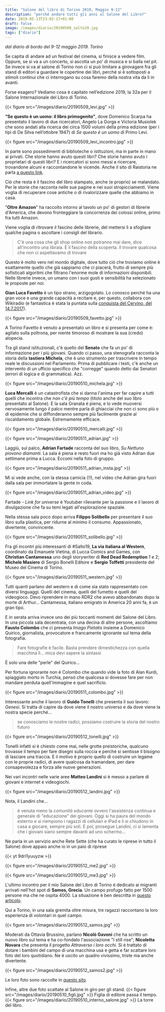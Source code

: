```yaml
---
title: "Salone del libro di Torino 2019, Maggio 9-12"
description: "perché andare tutti gli anni al Salone del Libro?"
date: 2019-05-13T23:02:17+01:00
draft: false
image: /images/diario/20190509_salto19.jpg
tags: ["diario"]
---
```


*dal diario di bordo del 9-12 maggio 2019. Torino*

Se capita di andare ad un festival del cinema, si finisce a vedere film. Oppure, se si va a un concerto, si ascolta un po’ di musica e si balla nel pit. Se invece si va al salone di Torino non ci si può limitare a girovagare fra gli stand di editori a guardare le copertine dei libri, perché si è sottoposti a stimoli continui che ci interrogano su cosa faremo della nostra vita da lì in avanti.

Forse esagero? Vediamo cosa è capitato nell’edizione 2019, la 32a per il Salone Internazionale del Libro di Torino.

{{< figure src="/images/diario/20190509_levi.jpg" >}}

**“Se questo è un uomo: il libro primogenito”**, dove Domenico Scarpa ha presentato il lavoro di due ricercatori, Angelo La Gorga e Victoria Musiolek che sono andati alla ricerca dei circa 1500 volumi della prima edizione (per i tipi di De Silva nell’ottobre 1947) di _Se questo è un uomo_ di Primo Levi.

{{< figure src="/images/diario/20190509_levi_incontro.jpg" >}}

In parte sono possedimenti di biblioteche o istituzioni, ma in parte in mano ai privati. Che storie hanno avuto questi libri? Che storie hanno avuto i proprietari di questi libri? E i ricercatori si sono messi a ricercare, trovandone alcuni e raccontandone le vicende.
Anche il sito di Raistoria ne parla [a questo link]([http://www.raiscuola.rai.it/articoli/maurizio-vivarelli-la-prima-edizione-di-se-questo-%C3%A8-un-uomo/43044/default.aspx](http://www.raiscuola.rai.it/articoli/maurizio-vivarelli-la-prima-edizione-di-se-questo-è-un-uomo/43044/default.aspx)).

Ciò che  resta è il fascino del libro stampato, anche (e proprio) se malandato. Per le storie che racconta nelle sue pagine e nei suoi stropicciamenti. Viene voglia di recuperare cose antiche o di rivalorizzare quelle che abbiamo in casa.



"**Oltre Amazon**" ha raccolto intorno al tavolo un po' di gestori di librerie d'America, che devono fronteggiare la concorrenza dei colossi online, primo fra tutti Amazon.

Viene voglia di ritrovare il fascino delle librerie, del mettersi lì a sfogliare qualche pagina o ascoltare i consigli del librario.

> C'è una cosa che gli shop online non potranno mai dare, dice all'incontro una libraia. È il fascino della scoperta. Il trovare qualcosa che non ci aspettavamo di trovare

Questo è molto vero nel mondo digitale, dove tutto ciò che troviamo online è esattamente quello che già sappiamo che ci piacerà, frutto di sempre più sofisticati algoritmi che filtrano l'enorme mole di informazioni disponibili. Nelle librerie invece, un umano con i suoi gusti e sensibilità ha selezionato le proposte per noi.



**Gian Luca Favetto** è un tipo strano, arzigogolato. Lo conosco perché ha una gran voce e una grande capacità a recitare e, per questo, collabora con Wikiradio (e fantastica è stata la puntata sulla [conquista del Cervino, del 14.7.2017](https://www.raiplayradio.it/audio/2017/07/La-conquista-del-Cervino---Wikiradio-del-14072017-888b0cc5-e551-4ed2-8642-13da5a6887b2.html)).

{{< figure src="/images/diario/20190509_favetto.jpg" >}}

A Torino Favetto è venuto a presentato un libro e si presenta per come è: agitato sulla poltrona, per niente timoroso di mostrare la sua (credo) alopecia.



Tra gli stand istituzionali, c'è quello del **Senato** che fa un po' di informazione per i più giovani. Quando ci passo, una stenografa racconta la storia della **tastiera Michela**, che è uno strumento per trascrivere in tempo reale le discussioni nel Parlamento. Prima di pubblicare i testi, c'è anche un intervento di un ufficio specifico che "corregge" quando detto dai Senatori (errori di logica e di grammatica). Azz.

{{< figure src="/images/diario/20190510_michela.jpg" >}}



**Luca Mercalli** è un catastrofista che si danna l'anima per far capire a tutti quelli che incontra che *non c'è più tempo* (titolo anche del suo libro presentato al Salone). E la sala Granata è piena, e lo vede muoversi nervosamente lungo il palco mentre parla di ghiacciai che non ci sono più o di epidemie che si diffonderanno sempre più facilmente grazie al riscaldamento globale. Estremamente efficace.

{{< figure src="/images/diario/20190510_mercalli.jpg" >}}



{{< figure src="/images/diario/20190511_adrian.jpg" >}}

Laggiù, sul palco, **Adrian Fartade** racconta del suo libro, *Su Nettuno piovono diamanti*. La sala è piena e resto fuori ma ho già visto Adrian due settimane prima a Lucca. Eccomi nella foto di gruppo.

{{< figure src="/images/diario/20190511_adrian_insta.jpg" >}}

Mi si vede anche, con la stessa camicia (!!), nel video che Adrian gira fuori dalla sala per immortalare la gente in coda.

{{< figure src="/images/diario/20190511_adrian_video.jpg" >}}

Fartade - *Link for universe* è Youtuber rilevante per la passione e il lavoro di divulgazione che fa su temi legati all'esplorazione spaziale.



Nella stessa sala poco dopo arriva **Filippo Solibello** per presentare il suo libro sulla plastica, per ridurne al minimo il consumo. Appassionato, divertente, convincente.

{{< figure src="/images/diario/20190511_solibello.jpg" >}}



Fra gli incontri più interessanti di #Salto19, **La via italiana al Western**, coordinato da Emanuele Vietina, di Lucca Comics and Games, con **Christian Cantamessa** uno degli storywriter di **Red Dead Redemption** 1 e 2; **Michele Masiero** di Sergio Bonelli Editore e **Sergio Toffetti** presidente del Museo del Cinema di Torino.

{{< figure src="/images/diario/20190511_western.jpg" >}}

Tutti quanti parlano del western e di come sia stato rappresentato con diversi linguaggi. Quelli del cinema, quelli del fumetto e quelli del videogioco. Devo riprendere in mano RDR2 che avevo abbandonato dopo la morte di Arthur… Cantamessa, italiano emigrato in America 20 anni fa, è un gran tipo.



E in serata arriva invece uno dei più toccanti momenti del Salone del Libro. In una piccola sala decentrata, con una decina di altre persone, ascoltiamo **Fausto Colombo** che ci presenta *Imago Pietatis* insieme a Domenico Quirico, giornalista, provocatore e francamente ignorante sul tema della fotografia.

> Fare fotografie è facile. Basta prendere dimestichezza con quella macchina lì… mica devi sapere la sintassi

È solo una delle "perle" del Quirico...

Per fortuna ignorante non è Colombo che quando vide la foto di Alan Kurdi, spiaggiato morto in Turchia, pensò che qualcosa si dovesse fare per non mandare perduta quell'immagine e quel sacrificio.

{{< figure src="/images/diario/20190511_colombo.jpg" >}}



Interessante anche il lavoro di **Guido Tonelli** che presenta il suo lavoro: *Genesi*. Si tratta di capire da dove viene il nostro universo e da dove viene la nostra specie perché...

> se conosciamo le nostre radici, possiamo costruire la storia del nostro futuro

{{< figure src="/images/diario/20190512_tonelli.jpg" >}}

Tonelli infatti si è chiesto come mai, nelle grotte preistoriche, qualcuno trovasse il tempo per fare disegni sulla roccia e perché si sentisse il bisogno di lasciare una traccia. E il motivo è proprio quello di costruire un legame con le proprie radici, di avere qualcosa da tramandare, per dare consapevolezza e forza alle nuove generazioni.



Nei vari incontri nelle varie aree **Matteo Landini** si è messo a parlare di giovani e internet e videogiochi.

{{< figure src="/images/diario/20190512_landini.jpg" >}}

Nota, il Landini che...

> è venuta meno la *comunità educante* ovvero l'assistenza continua e generale di "educazione" dei giovani. Oggi si ha paura del mondo esterno e si riempiono i ragazzi di cellulari e iPad e li si chiudono in casa a giocare, sempre più soli. E poi, prosegue Landini, ci si lamenta che i giovani siano sempre davanti ad uno schermo...

Ne parla in un servizio anche Rete Sette (che ha curato le riprese in tutto il Salone) dove appaio anche io in un paio di riprese

{{< yt 9dri1yuuyzw >}}

{{< figure src="/images/diario/20190512_me2.jpg" >}}

{{< figure src="/images/diario/20190512_me3.jpg" >}}



L'ultimo incontro per il mio Salone del Libro di Torino è dedicato ai migranti arrivati nell'hot spot di **Samos, Grecia**. Un campo profugo fatto per 1500 persone ma che ne ospita 4000. La situazione è ben descritta in [questo articolo](https://www.agensir.it/europa/2019/03/08/migranti-nellisola-greca-di-samos-situazione-esplosiva-lallarme-di-caritas-hellas/).

Qui a Torino, in una sala gremita oltre misura, tre ragazzi raccontano la loro esperienza di volontari in quel campo.

{{< figure src="/images/diario/20190512_samos.jpg" >}}

Moderati da Ottavia Brussino, parlano **Nicolò Gavoni** che ha scritto un nuovo libro sul tema e ha co-fondato l'associazione "I still rise"; **Nicoletta Novara** che presenta il progetto *Attraverso i loro occhi*. Si è trattato di dotare i bambini del campo di una macchina usa e getta e far scattare loro foto del loro quotidiano. Ne è uscito un quadro vivissimo, triste ma anche divertente.

{{< figure src="/images/diario/20190512_samos2.jpg" >}}

Le loro foto sono raccolte in [questo sito](https://through-oureyes.com/).

Infine, altre due foto scattate al Salone in giro per gli stand.
{{< figure src="/images/diario/20190510_figli.jpg" >}}
Figlia di editore passa il tempo.
{{< figure src="/images/diario/20190510_interno_salone.jpg" >}}
La torre del libro.
